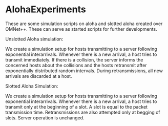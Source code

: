 # AlohaExperiments
These are some simulation scripts on aloha and slotted aloha created over OMNet++. These can serve as started scripts for 
further developments.

Unslotted Aloha simulation:
  
  We create a simulation setup for hosts transmitting to a server following exponential interarrivals.
  Whenever there is a new arrival, a host tries to transmit immediately. If there is a collision,
  the server informs the concerned hosts about the collisions and the hosts retransmit after exponentially 
  distributed random intervals. During retransmissions, all new arrivals are discarded at a host.
  
  Slotted Aloha Simulation:
    
  We create a simulation setup for hosts transmitting to a server following exponential interarrivals.
  Whenever there is a new arrival, a host tries to transmit only at the beginning of a slot. A slot is 
  equal to the packet transmission time. Retransmissions are also attempted only at begging of slots.
  Server operation is unchanged.
    
  
    
